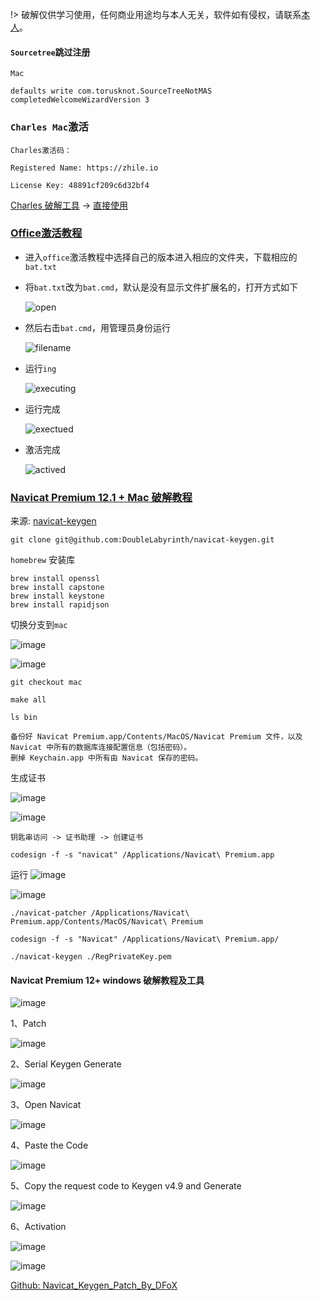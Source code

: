 

!> 破解仅供学习使用，任何商业用途均与本人无关，软件如有侵权，请联系[本人](https://github.com/Rain120)。

#### `Sourcetree`跳过注册

`Mac`

```shell
defaults write com.torusknot.SourceTreeNotMAS completedWelcomeWizardVersion 3
```

### `Charles Mac`激活

```
Charles激活码：

Registered Name: https://zhile.io

License Key: 48891cf209c6d32bf4
```

[Charles 破解工具](https://github.com/8enet/Charles-Crack) -> [直接使用](https://www.zzzmode.com/mytools/charles/)

### [Office激活教程](https://github.com/Rain120/Free-Source/blob/master/office%20%E7%A0%B4%E8%A7%A3%E6%95%99%E7%A8%8B/README.md)

- 进入`office`激活教程中选择自己的版本进入相应的文件夹，下载相应的`bat.txt`

- 将`bat.txt`改为`bat.cmd`，默认是没有显示文件扩展名的，打开方式如下

  ![open](https://camo.githubusercontent.com/793c31d81d64f2ed946053fb9bd71aac153550af/68747470733a2f2f706963332e7a68696d672e636f6d2f38302f76322d31333262336135376131626530656565323033373735353239653666336330325f68642e6a7067)

- 然后右击`bat.cmd`，用管理员身份运行

  ![filename](https://camo.githubusercontent.com/79742be03b161ac30baacc4757255a66ea63e250/68747470733a2f2f706963322e7a68696d672e636f6d2f38302f76322d61386564616362356537393063636165323831396535383238366635373633665f68642e6a7067)

- 运行`ing`

  ![executing](https://camo.githubusercontent.com/d3e4ac83c39b927564130d744920215214e49a20/68747470733a2f2f706963342e7a68696d672e636f6d2f38302f76322d36653961353662626130336266633161343765646232373762306630373632355f68642e6a7067)

- 运行完成

  ![exectued](https://camo.githubusercontent.com/25de5d5a4f35f0cdb01c0c2277ff1209ab6551d5/68747470733a2f2f706963332e7a68696d672e636f6d2f38302f76322d63663437343531316534333433353835613834373162313063393337663231645f68642e6a7067)

- 激活完成

  ![actived](https://camo.githubusercontent.com/383576cbdd7b79c2450bc024bdf8edd51e282378/68747470733a2f2f706963342e7a68696d672e636f6d2f38302f76322d64663664303832306265333830383936373536636466393133623931626161375f68642e6a7067)

### [Navicat Premium 12.1 + Mac 破解教程](https://github.com/Rain120/Free-Source/blob/master/Navicat%20Premium%2012%2B%20%E7%A0%B4%E8%A7%A3%E6%95%99%E7%A8%8B%E5%8F%8A%E5%B7%A5%E5%85%B7/README.md)

来源: [navicat-keygen](https://github.com/DoubleLabyrinth/navicat-keygen)

```shell
git clone git@github.com:DoubleLabyrinth/navicat-keygen.git
```

`homebrew` 安装库
```shell
brew install openssl
brew install capstone
brew install keystone
brew install rapidjson
```

切换分支到`mac`

![image](https://user-images.githubusercontent.com/20939839/61688376-6fbe1900-ad57-11e9-94b5-3df33a4c4e98.png)

![image](https://user-images.githubusercontent.com/20939839/61688214-02aa8380-ad57-11e9-875f-b3569019422a.png)

```shell
git checkout mac

make all

ls bin
```

```
备份好 Navicat Premium.app/Contents/MacOS/Navicat Premium 文件，以及 Navicat 中所有的数据库连接配置信息（包括密码）。
删掉 Keychain.app 中所有由 Navicat 保存的密码。

```

生成证书

![image](https://user-images.githubusercontent.com/20939839/61688427-91b79b80-ad57-11e9-97dc-90e4ca4e57bd.png)

![image](https://user-images.githubusercontent.com/20939839/61688394-7cdb0800-ad57-11e9-997d-70aba6c3236c.png)

```
钥匙串访问 -> 证书助理 -> 创建证书

codesign -f -s "navicat" /Applications/Navicat\ Premium.app
```

运行
![image](https://user-images.githubusercontent.com/20939839/61688249-16ee8080-ad57-11e9-933e-6d655d07c34e.png)

![image](https://user-images.githubusercontent.com/20939839/61688264-1f46bb80-ad57-11e9-83ae-cf76f6e31321.png)
```shell
./navicat-patcher /Applications/Navicat\ Premium.app/Contents/MacOS/Navicat\ Premium

codesign -f -s "Navicat" /Applications/Navicat\ Premium.app/

./navicat-keygen ./RegPrivateKey.pem
```


#### Navicat Premium 12+ windows 破解教程及工具

![image](https://user-images.githubusercontent.com/20939839/54656750-d9a48880-4b01-11e9-94cf-dfdef3b59d56.png)

1、Patch

![image](https://user-images.githubusercontent.com/20939839/54657022-d9f15380-4b02-11e9-8a67-f0c335e4654c.png)

2、Serial Keygen Generate

![image](https://user-images.githubusercontent.com/20939839/54656871-533c7680-4b02-11e9-8bd6-12c1c90572ac.png)

3、Open Navicat

![image](https://user-images.githubusercontent.com/20939839/54656858-4029a680-4b02-11e9-95fc-0a711aa8e694.png)

4、Paste the Code

![image](https://user-images.githubusercontent.com/20939839/54657113-1fae1c00-4b03-11e9-880d-84feba678dab.png)

5、Copy the request code to Keygen v4.9 and Generate

![image](https://user-images.githubusercontent.com/20939839/54657152-41a79e80-4b03-11e9-91b4-de0066e0fda9.png)

6、Activation

![image](https://user-images.githubusercontent.com/20939839/54656921-8252e800-4b02-11e9-88f3-405625ac0cbe.png)

![image](https://user-images.githubusercontent.com/20939839/54656901-6d765480-4b02-11e9-990a-ebfb8701fdf5.png)

[Github: Navicat_Keygen_Patch_By_DFoX](https://github.com/Deltafox79/Navicat_Keygen/tree/master/Navicat_Keygen_Patch_By_DFoX)

